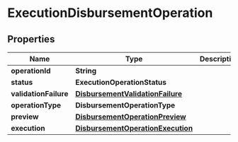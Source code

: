 

# ExecutionDisbursementOperation


## Properties

| Name | Type | Description | Notes |
|------------ | ------------- | ------------- | -------------|
|**operationId** | **String** |  |  |
|**status** | **ExecutionOperationStatus** |  |  |
|**validationFailure** | [**DisbursementValidationFailure**](DisbursementValidationFailure.md) |  |  [optional] |
|**operationType** | **DisbursementOperationType** |  |  |
|**preview** | [**DisbursementOperationPreview**](DisbursementOperationPreview.md) |  |  [optional] |
|**execution** | [**DisbursementOperationExecution**](DisbursementOperationExecution.md) |  |  [optional] |



